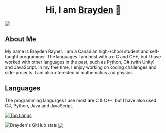<h1 align="center">Hi, I am <a href="https://github.com/bcer-dev">Brayden</a> 👋</h1>
<img align="center" src="https://komarev.com/ghpvc/?username=bcer-dev"></img>

## About Me
My name is Brayden Rayner. I am a Canadian high-school student and self-taught programmer. The languages I am best with are C and C++, but I have worked with other languages in the past, such as Python, C# (with Unity) and JavaScript. In my free time, I enjoy working on coding challenges and side-projects. I am also interested in mathematics and physics.

## Languages
The programming languages I use most are C & C++, but I have also used C#, Python, Java and JavaScript.

[![Top Langs](https://github-readme-stats.vercel.app/api/top-langs/?username=bcer-dev&langs_count=5&theme=tokyonight&layout=compact)](https://github.com/anuraghazra/github-readme-stats)

![Brayden's GitHub stats](https://github-readme-stats.vercel.app/api?username=bcer-dev&show_icons=true&theme=tokyonight)
<img align="center" src="https://www.codewars.com/users/_bcer_/badges/large"/>

